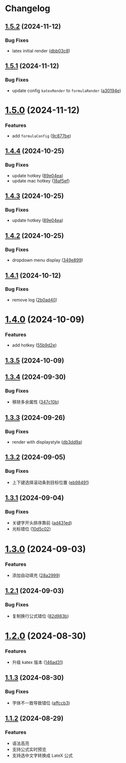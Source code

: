 # Changelog

## [1.5.2](https://github.com/liuchuzhang/wangeditor-plugin-formula-plus/compare/v1.5.1...v1.5.2) (2024-11-12)


### Bug Fixes

* latex initial render ([dbb03c8](https://github.com/liuchuzhang/wangeditor-plugin-formula-plus/commit/dbb03c89d2e39ba3a399150b0e7f5bf4a7935083))

## [1.5.1](https://github.com/liuchuzhang/wangeditor-plugin-formula-plus/compare/v1.5.0...v1.5.1) (2024-11-12)


### Bug Fixes

* update config `katexRender` to `formulaRender` ([a30194e](https://github.com/liuchuzhang/wangeditor-plugin-formula-plus/commit/a30194e4c7ae5c3fcbb1e5a9c251a0398bd743b3))

# [1.5.0](https://github.com/liuchuzhang/wangeditor-plugin-formula-plus/compare/v1.4.4...v1.5.0) (2024-11-12)


### Features

* add `formulaConfig` ([9c877be](https://github.com/liuchuzhang/wangeditor-plugin-formula-plus/commit/9c877be8197c94df5122fbc1693de765065e1a9b))

## [1.4.4](https://github.com/liuchuzhang/wangeditor-plugin-formula-plus/compare/v1.4.2...v1.4.4) (2024-10-25)


### Bug Fixes

* update hotkey ([89e04ea](https://github.com/liuchuzhang/wangeditor-plugin-formula-plus/commit/89e04ea1f481c8870da53eddeea05aca6db5ce71))
* update mac hotkey ([18af5ef](https://github.com/liuchuzhang/wangeditor-plugin-formula-plus/commit/18af5ef1b3c3d8a04d68a7771b34f1b6213db75b))

## [1.4.3](https://github.com/liuchuzhang/wangeditor-plugin-formula-plus/compare/v1.4.2...v1.4.3) (2024-10-25)


### Bug Fixes

* update hotkey ([89e04ea](https://github.com/liuchuzhang/wangeditor-plugin-formula-plus/commit/89e04ea1f481c8870da53eddeea05aca6db5ce71))

## [1.4.2](https://github.com/liuchuzhang/wangeditor-plugin-formula-plus/compare/v1.4.1...v1.4.2) (2024-10-25)


### Bug Fixes

* dropdown menu display ([349e899](https://github.com/liuchuzhang/wangeditor-plugin-formula-plus/commit/349e8997f0ced17ce1b29c137910a387e9f1063c))

## [1.4.1](https://github.com/liuchuzhang/wangeditor-plugin-formula-plus/compare/v1.4.0...v1.4.1) (2024-10-12)


### Bug Fixes

* remove log ([2b0ad40](https://github.com/liuchuzhang/wangeditor-plugin-formula-plus/commit/2b0ad40d1c8c3d95f67fc99172a4316fdbfab29f))

# [1.4.0](https://github.com/liuchuzhang/wangeditor-plugin-formula-plus/compare/v1.3.5...v1.4.0) (2024-10-09)


### Features

* add hotkey ([55b9d2e](https://github.com/liuchuzhang/wangeditor-plugin-formula-plus/commit/55b9d2ecd1cf10bf17d3e5675906d0d0f02c1086))

## [1.3.5](https://github.com/liuchuzhang/wangeditor-plugin-formula-plus/compare/v1.3.4...v1.3.5) (2024-10-09)

## [1.3.4](https://github.com/liuchuzhang/wangeditor-plugin-formula-plus/compare/v1.3.3...v1.3.4) (2024-09-30)


### Bug Fixes

* 移除多余属性 ([347c10b](https://github.com/liuchuzhang/wangeditor-plugin-formula-plus/commit/347c10bd6f4d3b13eae1c75518825cf97a42ff0e))

## [1.3.3](https://github.com/liuchuzhang/wangeditor-plugin-formula-plus/compare/v1.3.2...v1.3.3) (2024-09-26)


### Bug Fixes

* render with displaystyle ([db3dd9a](https://github.com/liuchuzhang/wangeditor-plugin-formula-plus/commit/db3dd9afe5f08398215b44bfb9dccd7e8901a8b8))

## [1.3.2](https://github.com/liuchuzhang/wangeditor-plugin-formula-plus/compare/v1.3.1...v1.3.2) (2024-09-05)


### Bug Fixes

* 上下键选择滚动条到目标位置 ([eb98491](https://github.com/liuchuzhang/wangeditor-plugin-formula-plus/commit/eb984918e1395f3029d7c6e18b8287cb93cf11a3))

## [1.3.1](https://github.com/liuchuzhang/wangeditor-plugin-formula-plus/compare/v1.3.0...v1.3.1) (2024-09-04)


### Bug Fixes

* 关键字开头排序靠前 ([ad431ed](https://github.com/liuchuzhang/wangeditor-plugin-formula-plus/commit/ad431ed24d9cb2d30ea92e1c436351811e448afa))
* 光标错位 ([10d5c02](https://github.com/liuchuzhang/wangeditor-plugin-formula-plus/commit/10d5c02b909de4260f729cf8f8ee4ef63b9a6a32))

# [1.3.0](https://github.com/liuchuzhang/wangeditor-plugin-formula-plus/compare/v1.2.1...v1.3.0) (2024-09-03)


### Features

* 添加自动填充 ([28a2999](https://github.com/liuchuzhang/wangeditor-plugin-formula-plus/commit/28a299992d4ff710fed51a810db6b1bb3f68b560))

## [1.2.1](https://github.com/liuchuzhang/wangeditor-plugin-formula-plus/compare/v1.2.0...v1.2.1) (2024-09-03)


### Bug Fixes

* 复制换行公式错位 ([82d983b](https://github.com/liuchuzhang/wangeditor-plugin-formula-plus/commit/82d983b9599f46c95f2254b1694abae8907937e7))

# [1.2.0](https://github.com/liuchuzhang/wangeditor-plugin-formula-plus/compare/v1.1.3...v1.2.0) (2024-08-30)


### Features

* 升级 katex 版本 ([146ad31](https://github.com/liuchuzhang/wangeditor-plugin-formula-plus/commit/146ad312747033460aa7a48fc16ab349084a1358))

## [1.1.3](https://github.com/liuchuzhang/wangeditor-plugin-formula-plus/compare/v1.1.2...v1.1.3) (2024-08-30)


### Bug Fixes

* 字体不一致导致错位 ([affccb3](https://github.com/liuchuzhang/wangeditor-plugin-formula-plus/commit/affccb3cc8524b9b52c83e8707f18607425a6306))

## [1.1.2](https://github.com/wangeditor-team/wangEditor-plugin-formula/compare/v1.1.1...v1.1.2) (2024-08-29)

### Features

* 语法高亮
* 支持公式实时预览
* 支持选中文字转换成 LateX 公式
